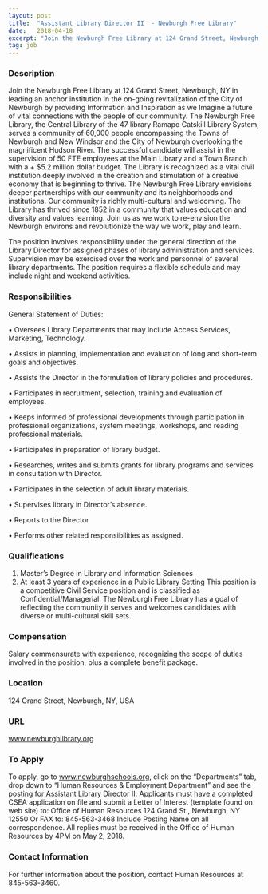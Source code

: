 ```yaml
---
layout: post
title:  "Assistant Library Director II  - Newburgh Free Library"
date:   2018-04-18
excerpt: "Join the Newburgh Free Library at 124 Grand Street, Newburgh, NY in leading an anchor institution in the on-going revitalization of the City of Newburgh by providing Information and Inspiration as we Imagine a future of vital connections with the people of our community. The Newburgh Free Library, the Central..."
tag: job
---
```


### Description   

Join the Newburgh Free Library at 124 Grand Street, Newburgh, NY in leading an anchor institution in the on-going revitalization of the City of Newburgh by providing Information and Inspiration as we Imagine a future of vital connections with the people of our community.  The Newburgh Free Library, the Central Library of the 47 library Ramapo Catskill Library System, serves a community of 60,000 people encompassing the Towns of Newburgh and New Windsor and the City of Newburgh overlooking the magnificent Hudson River.   The successful candidate will assist in the supervision of 50 FTE employees at the Main Library and a Town Branch with a + $5.2 million dollar budget.  The Library is recognized as a vital civil institution deeply involved in the creation and stimulation of a creative economy that is beginning to thrive. The Newburgh Free Library envisions deeper partnerships with our community and its neighborhoods and institutions.  Our community is richly multi-cultural and welcoming.  The Library has thrived since 1852 in a community that values education and diversity and values learning. Join us as we work to re-envision the Newburgh environs and revolutionize the way we work, play and learn.

The position involves responsibility under the general direction of the Library Director for assigned phases of library administration and services.  Supervision may be exercised over the work and personnel of several library departments.  The position requires a flexible schedule and may include night and weekend activities.  


### Responsibilities   

 General Statement of Duties:


• 	Oversees Library Departments that may include Access Services, Marketing, Technology. 

• 	Assists in planning, implementation and evaluation of long and short-term goals and objectives.

• 	Assists the Director in the formulation of library policies and procedures.

• 	Participates in recruitment, selection, training and evaluation of employees.

• 	Keeps informed of professional developments through participation in professional organizations, system meetings, workshops, and reading professional materials.

• 	Participates in preparation of library budget.

• 	Researches, writes and submits grants for library programs and services in consultation with Director.

• 	Participates in the selection of adult library materials. 

• 	Supervises library in Director’s absence.

• 	Reports to the Director

• 	Performs other related responsibilities as assigned.



### Qualifications   

1.  Master’s Degree in Library and Information Sciences
2.  At least 3 years of experience in a Public Library Setting
This position is a competitive Civil Service position and is classified as Confidential/Managerial. The Newburgh Free Library has a goal of reflecting the community it serves and welcomes candidates with diverse or multi-cultural skill sets.





### Compensation   

Salary commensurate with experience, recognizing the scope of duties involved in the position, plus a complete benefit package. 


### Location   

124 Grand Street, Newburgh, NY, USA


### URL   

www.newburghlibrary.org

### To Apply   

To apply, go to www.newburghschools.org, click on the “Departments” tab, drop down to “Human Resources & Employment Department” and see the posting for Assistant Library Director II.
Applicants must have a completed CSEA application on file and submit a Letter of Interest (template found on web site) to: 
Office of Human Resources
124 Grand St., Newburgh, NY 12550              Or FAX to:  845-563-3468
Include Posting Name on all correspondence.
All replies must be received in the Office of Human Resources by 4PM on May 2, 2018.





### Contact Information   

 For further information about the position, contact Human Resources at 845-563-3460.


